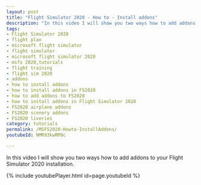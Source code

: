 ```yaml
---
layout: post
title: "Flight Simulator 2020 - How to - Install addons"
description: "In this video I will show you two ways how to add addons to your Flight Simulator 2020 installation."
tags:
- Flight Simulator 2020
- flight plan
- microsoft flight simulator
- flight simulator
- microsoft flight simulator 2020
- msfs 2020,tutorials
- flight training
- flight sim 2020
- addons
- how to install addons
- how to install addons in FS2020
- how to add addons to FS2020
- how to install addons in Flight Simulator 2020
- FS2020 airplane addons
- FS2020 scenery addons
- FS2020 liveries
category: tutorials
permalink: /MSFS2020-Howto-InstallAddons/
youtubeId: NMR93kwRM9c

---
```


In this video I will show you two ways how to add addons to your Flight Simulator 2020 installation.

{% include youtubePlayer.html id=page.youtubeId %}